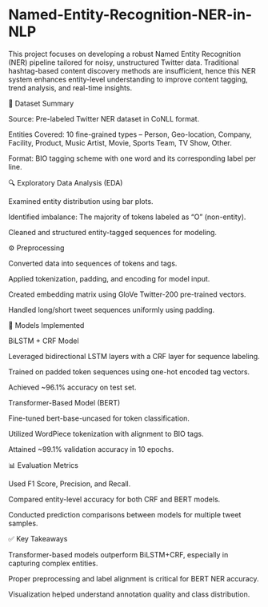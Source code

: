 # Named-Entity-Recognition-NER-in-NLP

This project focuses on developing a robust Named Entity Recognition (NER) pipeline tailored for noisy, unstructured Twitter data. Traditional hashtag-based content discovery methods are insufficient, hence this NER system enhances entity-level understanding to improve content tagging, trend analysis, and real-time insights.

🧾 Dataset Summary

Source: Pre-labeled Twitter NER dataset in CoNLL format.

Entities Covered: 10 fine-grained types – Person, Geo-location, Company, Facility, Product, Music Artist, Movie, Sports Team, TV Show, Other.

Format: BIO tagging scheme with one word and its corresponding label per line.

🔍 Exploratory Data Analysis (EDA)

Examined entity distribution using bar plots.

Identified imbalance: The majority of tokens labeled as “O” (non-entity).

Cleaned and structured entity-tagged sequences for modeling.

⚙️ Preprocessing

Converted data into sequences of tokens and tags.

Applied tokenization, padding, and encoding for model input.

Created embedding matrix using GloVe Twitter-200 pre-trained vectors.

Handled long/short tweet sequences uniformly using padding.

🤖 Models Implemented

BiLSTM + CRF Model

Leveraged bidirectional LSTM layers with a CRF layer for sequence labeling.

Trained on padded token sequences using one-hot encoded tag vectors.

Achieved ~96.1% accuracy on test set.

Transformer-Based Model (BERT)

Fine-tuned bert-base-uncased for token classification.

Utilized WordPiece tokenization with alignment to BIO tags.

Attained ~99.1% validation accuracy in 10 epochs.

📊 Evaluation Metrics

Used F1 Score, Precision, and Recall.

Compared entity-level accuracy for both CRF and BERT models.

Conducted prediction comparisons between models for multiple tweet samples.

✅ Key Takeaways

Transformer-based models outperform BiLSTM+CRF, especially in capturing complex entities.

Proper preprocessing and label alignment is critical for BERT NER accuracy.

Visualization helped understand annotation quality and class distribution.

